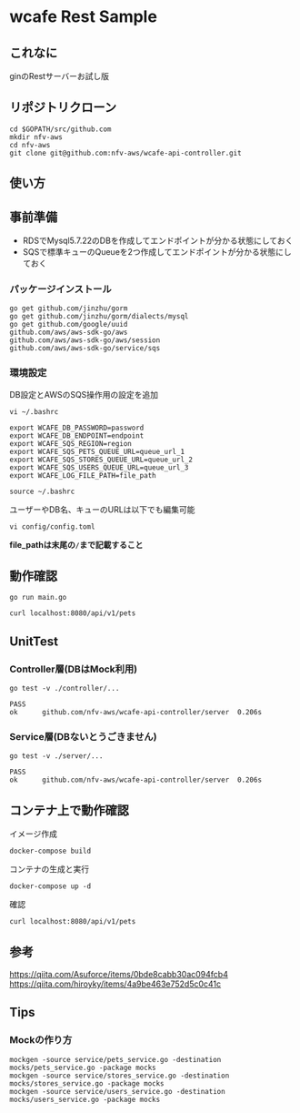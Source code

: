 # wcafe Rest Sample

## これなに

ginのRestサーバーお試し版

## リポジトリクローン

```
cd $GOPATH/src/github.com
mkdir nfv-aws
cd nfv-aws
git clone git@github.com:nfv-aws/wcafe-api-controller.git
```

## 使い方

## 事前準備
* RDSでMysql5.7.22のDBを作成してエンドポイントが分かる状態にしておく
* SQSで標準キューのQueueを2つ作成してエンドポイントが分かる状態にしておく

### パッケージインストール

```
go get github.com/jinzhu/gorm
go get github.com/jinzhu/gorm/dialects/mysql
go get github.com/google/uuid
github.com/aws/aws-sdk-go/aws
github.com/aws/aws-sdk-go/aws/session
github.com/aws/aws-sdk-go/service/sqs
```

### 環境設定

DB設定とAWSのSQS操作用の設定を追加

```
vi ~/.bashrc

export WCAFE_DB_PASSWORD=password
export WCAFE_DB_ENDPOINT=endpoint
export WCAFE_SQS_REGION=region
export WCAFE_SQS_PETS_QUEUE_URL=queue_url_1
export WCAFE_SQS_STORES_QUEUE_URL=queue_url_2
export WCAFE_SQS_USERS_QUEUE_URL=queue_url_3
export WCAFE_LOG_FILE_PATH=file_path  

source ~/.bashrc
```


ユーザーやDB名、キューのURLは以下でも編集可能

```
vi config/config.toml
```
**file_pathは末尾の`/`まで記載すること**  

## 動作確認

```
go run main.go

curl localhost:8080/api/v1/pets
```

## UnitTest

### Controller層(DBはMock利用)

```
go test -v ./controller/...

PASS
ok      github.com/nfv-aws/wcafe-api-controller/server  0.206s
```

### Service層(DBないとうごきません)

```
go test -v ./server/...

PASS
ok      github.com/nfv-aws/wcafe-api-controller/server  0.206s
```

## コンテナ上で動作確認
イメージ作成
```
docker-compose build
```
コンテナの生成と実行
```
docker-compose up -d 
```
確認
```
curl localhost:8080/api/v1/pets
```

## 参考

https://qiita.com/Asuforce/items/0bde8cabb30ac094fcb4
https://qiita.com/hiroyky/items/4a9be463e752d5c0c41c

## Tips

### Mockの作り方

```
mockgen -source service/pets_service.go -destination mocks/pets_service.go -package mocks
mockgen -source service/stores_service.go -destination mocks/stores_service.go -package mocks
mockgen -source service/users_service.go -destination mocks/users_service.go -package mocks
```

